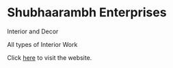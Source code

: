 # Shubhaarambh Enterprises
Interior and Decor

All types of Interior Work

Click [here](https://shubhaarambh-enterprises.github.io/shubhaarambh-enterprises/) to visit the website.
